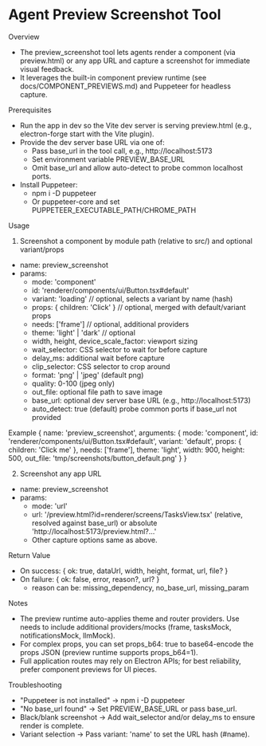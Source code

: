 # Agent Preview Screenshot Tool

Overview
- The preview_screenshot tool lets agents render a component (via preview.html) or any app URL and capture a screenshot for immediate visual feedback.
- It leverages the built-in component preview runtime (see docs/COMPONENT_PREVIEWS.md) and Puppeteer for headless capture.

Prerequisites
- Run the app in dev so the Vite dev server is serving preview.html (e.g., electron-forge start with the Vite plugin).
- Provide the dev server base URL via one of:
  - Pass base_url in the tool call, e.g., http://localhost:5173
  - Set environment variable PREVIEW_BASE_URL
  - Omit base_url and allow auto-detect to probe common localhost ports.
- Install Puppeteer:
  - npm i -D puppeteer
  - Or puppeteer-core and set PUPPETEER_EXECUTABLE_PATH/CHROME_PATH

Usage
1) Screenshot a component by module path (relative to src/) and optional variant/props
- name: preview_screenshot
- params:
  - mode: 'component'
  - id: 'renderer/components/ui/Button.tsx#default'
  - variant: 'loading'            // optional, selects a variant by name (hash)
  - props: { children: 'Click' }  // optional, merged with default/variant props
  - needs: ['frame']              // optional, additional providers
  - theme: 'light' | 'dark'       // optional
  - width, height, device_scale_factor: viewport sizing
  - wait_selector: CSS selector to wait for before capture
  - delay_ms: additional wait before capture
  - clip_selector: CSS selector to crop around
  - format: 'png' | 'jpeg' (default png)
  - quality: 0-100 (jpeg only)
  - out_file: optional file path to save image
  - base_url: optional dev server base URL (e.g., http://localhost:5173)
  - auto_detect: true (default) probe common ports if base_url not provided

Example
{
  name: 'preview_screenshot',
  arguments: {
    mode: 'component',
    id: 'renderer/components/ui/Button.tsx#default',
    variant: 'default',
    props: { children: 'Click me' },
    needs: ['frame'],
    theme: 'light',
    width: 900,
    height: 500,
    out_file: 'tmp/screenshots/button_default.png'
  }
}

2) Screenshot any app URL
- name: preview_screenshot
- params:
  - mode: 'url'
  - url: '/preview.html?id=renderer/screens/TasksView.tsx' (relative, resolved against base_url) or absolute 'http://localhost:5173/preview.html?...'
  - Other capture options same as above.

Return Value
- On success: { ok: true, dataUrl, width, height, format, url, file? }
- On failure: { ok: false, error, reason?, url? }
  - reason can be: missing_dependency, no_base_url, missing_param

Notes
- The preview runtime auto-applies theme and router providers. Use needs to include additional providers/mocks (frame, tasksMock, notificationsMock, llmMock).
- For complex props, you can set props_b64: true to base64-encode the props JSON (preview runtime supports props_b64=1).
- Full application routes may rely on Electron APIs; for best reliability, prefer component previews for UI pieces.

Troubleshooting
- "Puppeteer is not installed" → npm i -D puppeteer
- "No base_url found" → Set PREVIEW_BASE_URL or pass base_url.
- Black/blank screenshot → Add wait_selector and/or delay_ms to ensure render is complete.
- Variant selection → Pass variant: 'name' to set the URL hash (#name).

